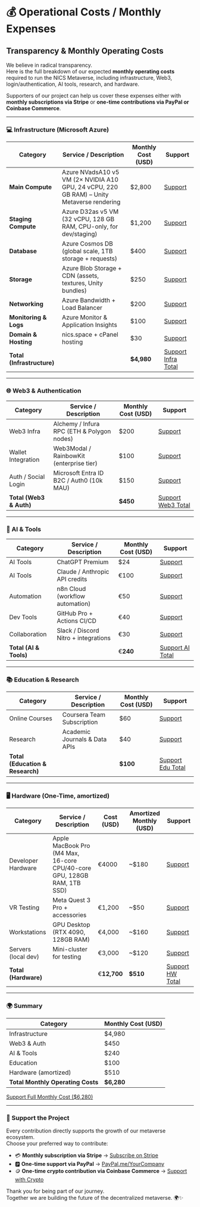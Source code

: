 # 💰 Operational Costs / Monthly Expenses

## Transparency & Monthly Operating Costs

We believe in radical transparency.\
Here is the full breakdown of our expected **monthly operating costs** required to run the NICS Metaverse, including infrastructure, Web3, login/authentication, AI tools, research, and hardware.

Supporters of our project can help us cover these expenses either with **monthly subscriptions via Stripe** or **one-time contributions via PayPal or Coinbase Commerce**.

***

### 💻 Infrastructure (Microsoft Azure)

| Category                   | Service / Description                                                                     | Monthly Cost (USD) | Support                                                               |
| -------------------------- | ----------------------------------------------------------------------------------------- | ------------------ | --------------------------------------------------------------------- |
| **Main Compute**           | Azure NVadsA10 v5 VM (2× NVIDIA A10 GPU, 24 vCPU, 220 GB RAM) – Unity Metaverse rendering | $2,800             | [Support](https://buy.stripe.com/3cIeVcgI66DqaqNeVDaVa03)             |
| **Staging Compute**        | Azure D32as v5 VM (32 vCPU, 128 GB RAM, CPU-only, for dev/staging)                        | $1,200             | [Support](https://buy.stripe.com/eVqfZg77w0f26ax14NaVa04)             |
| **Database**               | Azure Cosmos DB (global scale, 1TB storage + requests)                                    | $400               | [Support](https://buy.stripe.com/eVqaEWajI2naeH39BjaVa05)             |
| **Storage**                | Azure Blob Storage + CDN (assets, textures, Unity bundles)                                | $250               | [Support](https://buy.stripe.com/fZu4gy2Rg3regPbcNvaVa06)             |
| **Networking**             | Azure Bandwidth + Load Balancer                                                           | $200               | [Support](https://buy.stripe.com/28EeVc3Vk2na56tcNvaVa07)             |
| **Monitoring & Logs**      | Azure Monitor & Application Insights                                                      | $100               | [Support](https://buy.stripe.com/bJe14m77w5zm8iF8xfaVa08)             |
| **Domain & Hosting**       | nics.space + cPanel hosting                                                               | $30                | [Support](https://buy.stripe.com/5kQ3cudvU7Hu7eBbJraVa09)             |
| **Total (Infrastructure)** |                                                                                           | **$4,980**         | [Support Infra Total](https://buy.stripe.com/6oU3cu3VkaTG6ax5l3aVa0a) |

***

### 🌐 Web3 & Authentication

| Category                | Service / Description                      | Monthly Cost (USD) | Support                                                              |
| ----------------------- | ------------------------------------------ | ------------------ | -------------------------------------------------------------------- |
| Web3 Infra              | Alchemy / Infura RPC (ETH & Polygon nodes) | $200               | [Support](https://buy.stripe.com/6oUcN4crQaTGcyV28RaVa0b)            |
| Wallet Integration      | Web3Modal / RainbowKit (enterprise tier)   | $100               | [Support](https://buy.stripe.com/aFa7sK77wf9WgPb14NaVa0c)            |
| Auth / Social Login     | Microsoft Entra ID B2C / Auth0 (10k MAU)   | $150               | [Support](https://buy.stripe.com/bJe7sK0J83re8iF5l3aVa0d)            |
| **Total (Web3 & Auth)** |                                            | **$450**           | [Support Web3 Total](https://buy.stripe.com/dRm5kC9fE7Hu0Qd7tbaVa0e) |

***

### 🤖 AI & Tools

| Category               | Service / Description                | Monthly Cost (USD) | Support                                                            |
| ---------------------- | ------------------------------------ | ------------------ | ------------------------------------------------------------------ |
| AI Tools               | ChatGPT Premium                      | $24                | [Support](https://buy.stripe.com/bJecN40J80f20Qd5l3aVa0f)          |
| AI Tools               | Claude / Anthropic API credits       | €100               | [Support](https://buy.stripe.com/aFabJ02Rgf9W0Qd00JaVa0j)          |
| Automation             | n8n Cloud (workflow automation)      | €50                | [Support](https://buy.stripe.com/00w5kCbnM0f2buR6p7aVa0g)          |
| Dev Tools              | GitHub Pro + Actions CI/CD           | €40                | [Support](https://buy.stripe.com/3cI8wOcrQ1j67eB4gZaVa0h)          |
| Collaboration          | Slack / Discord Nitro + integrations | €30                | [Support](https://buy.stripe.com/00w3cu9fE7Hu0QdfZHaVa0i)          |
| **Total (AI & Tools)** |                                      | €**240**           | [Support AI Total](https://buy.stripe.com/cNiaEWfE22nacyV14NaVa0k) |

***

### 📚 Education & Research

| Category                         | Service / Description         | Monthly Cost (USD) | Support                                                             |
| -------------------------------- | ----------------------------- | ------------------ | ------------------------------------------------------------------- |
| Online Courses                   | Coursera Team Subscription    | $60                | [Support](https://buy.stripe.com/9B6bJ03Vk6Dq42p00JaVa0l)           |
| Research                         | Academic Journals & Data APIs | $40                | [Support](https://buy.stripe.com/5kQ3cu9fE7HudCZ5l3aVa0m)           |
| **Total (Education & Research)** |                               | **$100**           | [Support Edu Total](https://buy.stripe.com/28E28q4Zo6Dq9mJ6p7aVa0n) |

***

### 🖥 Hardware (One-Time, amortized)

| Category             | Service / Description                                                   | Cost (USD)  | Amortized Monthly (USD) | Support                                                      |
| -------------------- | ----------------------------------------------------------------------- | ----------- | ----------------------- | ------------------------------------------------------------ |
| Developer Hardware   | Apple MacBook Pro (M4 Max, 16-core CPU/40-core GPU, 128GB RAM, 1TB SSD) | €4000       | \~$180                  | [Support](https://buy.stripe.com/00waEW8bA1j6eH328RaVa0o)    |
| VR Testing           | Meta Quest 3 Pro + accessories                                          | €1,200      | \~$50                   | [Support](https://checkout.stripe.com/pay/quest)             |
| Workstations         | GPU Desktop (RTX 4090, 128GB RAM)                                       | €4,000      | \~$160                  | [Support](https://checkout.stripe.com/pay/workstation)       |
| Servers (local dev)  | Mini-cluster for testing                                                | €3,000      | \~$120                  | [Support](https://checkout.stripe.com/pay/server)            |
| **Total (Hardware)** |                                                                         | €**12,700** | **$510**                | [Support HW Total](https://checkout.stripe.com/pay/hw-total) |

***

### 🌍 Summary

| Category                          | Monthly Cost (USD) |
| --------------------------------- | ------------------ |
| Infrastructure                    | $4,980             |
| Web3 & Auth                       | $450               |
| AI & Tools                        | $240               |
| Education                         | $100               |
| Hardware (amortized)              | $510               |
| **Total Monthly Operating Costs** | **$6,280**         |

[Support Full Monthly Cost ($6,280)](https://checkout.stripe.com/pay/full-total)

***

### 🙌 Support the Project

Every contribution directly supports the growth of our metaverse ecosystem.\
Choose your preferred way to contribute:

* 💳 **Monthly subscription via Stripe** → [Subscribe on Stripe](https://checkout.stripe.com/your-link)
* 🅿️ **One-time support via PayPal** → [PayPal.me/YourCompany](https://paypal.me/YourCompany)
* 🪙 **One-time crypto contribution via Coinbase Commerce** → [Support with Crypto](https://commerce.coinbase.com/checkout/your-link)

Thank you for being part of our journey.\
Together we are building the future of the decentralized metaverse. 🌍✨
